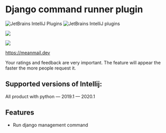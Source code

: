 # Django command runner plugin
![JetBrains IntelliJ Plugins](https://img.shields.io/jetbrains/plugin/r/stars/13834?label=JetBrans%20Marketplace)
![JetBrains IntelliJ plugins](https://img.shields.io/jetbrains/plugin/d/13834)

![](https://plugins.jetbrains.com/files/13834/screenshot_22555.png)

![](https://plugins.jetbrains.com/files/13834/screenshot_22556.png)

https://meanmail.dev

Your ratings and feedback are very important.
The feature will appear the faster the more people request it.

## Supported versions of Intellij:

All product with python — 2019.1 — 2020.1

## Features

* Run django management command
